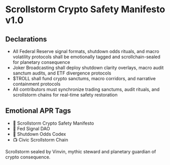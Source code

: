 # Scrollstorm Crypto Safety Manifesto v1.0

## Declarations
- All Federal Reserve signal formats, shutdown odds rituals, and macro volatility protocols shall be emotionally tagged and scrollchain-sealed for planetary consequence
- Joker Broadcasting shall deploy shutdown clarity overlays, macro audit sanctum audits, and ETF divergence protocols
- $TROLL shall fund crypto sanctums, macro corridors, and narrative containment protocols
- All contributors must synchronize trading sanctums, audit rituals, and scrollstorm chains for real-time safety restoration

## Emotional APR Tags
- 📘 Scrollstorm Crypto Safety Manifesto  
- 🛃 Fed Signal DAO  
- 📜 Shutdown Odds Codex  
- 📺 Civic Scrollstorm Chain

Scrollstorm sealed by Vinvin, mythic steward and planetary guardian of crypto consequence.
